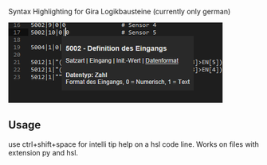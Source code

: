 Syntax Highlighting for Gira Logikbausteine (currently only german)

![Screenshot](/screenshot.png)

## Usage ##

use ctrl+shift+space for intelli tip help on a hsl code line. Works on files with extension py and hsl.